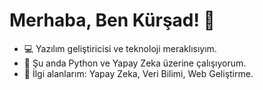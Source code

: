 # Merhaba, Ben Kürşad! 👋

- 💻 Yazılım geliştiricisi ve teknoloji meraklısıyım.
- 🌱 Şu anda Python ve Yapay Zeka üzerine çalışıyorum.
- 🎯 İlgi alanlarım: Yapay Zeka, Veri Bilimi, Web Geliştirme.
